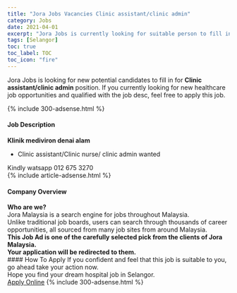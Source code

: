 ```yaml
---
title: "Jora Jobs Vacancies Clinic assistant/clinic admin" 
category: Jobs 
date: 2021-04-01 
excerpt: "Jora Jobs is currently looking for suitable person to fill in the Clinic assistant/clinic admin which positioned at Selangor" 
tags: [Selangor] 
toc: true 
toc_label: TOC 
toc_icon: "fire" 
--- 
```


<p>Jora Jobs is looking for new potential candidates to fill in for <b>Clinic assistant/clinic admin</b> position. If you currently looking for new healthcare job opportunities and qualified with the job desc, feel free to apply this job.
</p>{% include 300-adsense.html %} 
<div><div><h4>Job Description</h4></div><div><div><span><div><div><strong>Klinik mediviron denai alam</strong></div><div><ul><li>Clinic assistant/Clinic nurse/ clinic admin wanted</li></ul><div>Kindly watsapp 012 675 3270</div></div></div></span></div></div></div> 
{% include article-adsense.html %} 
<div><div><h4>Company Overview</h4></div><div><div><span><div><div>
<strong>Who are we?</strong></div>
<div>
	Jora Malaysia is a search engine for jobs throughout Malaysia.<br>
	Unlike traditional job boards, users can search through thousands of career opportunities, all sourced from many job sites from around Malaysia.&#160;</div>
<div>
<div>
<strong>This Job Ad is one of the carefully selected pick from the clients of Jora Malaysia.</strong></div>
<div>
<strong>Your application will be redirected to them.</strong></div>
</div></div></span></div></div></div> 
#### How To Apply 
If you confident and feel that this job is suitable to you, go ahead take your action now. <br/> 
Hope you find your dream hospital job in Selangor. <br/> 
<a href="https://www.jobstreet.com.my/en/job/clinic-assistant-clinic-admin-4522471?jobId=jobstreet-my-job-4522471" class="btn btn--warning" target="_blank" rel="nofollow noopenner">Apply Online</a> 
{% include 300-adsense.html %} 